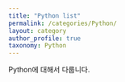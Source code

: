 ```yaml
---
title: "Python list"
permalink: /categories/Python/
layout: category
author_profile: true
taxonomy: Python
---
```


Python에 대해서 다룹니다.